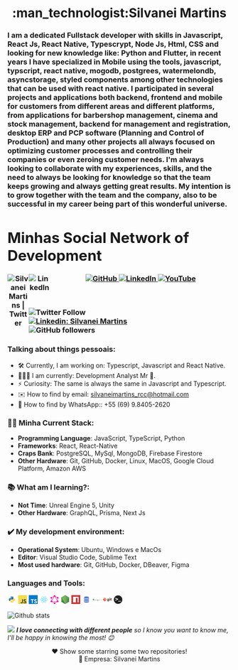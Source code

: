 <div align="center">
  <h1>:man_technologist:Silvanei Martins</h1> 
</div>

<h3>
    I am a dedicated Fullstack developer with skills in Javascript, React Js, React Native, Typescrypt, Node Js, Html, CSS and looking for new knowledge like: Python and Flutter, in recent years I have specialized in Mobile using the tools, javascript, typscript, react native, mogodb, postgrees, watermelondb, asyncstorage, styled components among other technologies that can be used with react native. I participated in several projects and applications both backend, frontend and mobile for customers from different areas and different platforms, from applications for barbershop management, cinema and stock management, backend for management and registration, desktop ERP and PCP software (Planning and Control of Production) and many other projects all always focused on optimizing customer processes and controlling their companies or even zeroing customer needs. I'm always looking to collaborate with my experiences, skills, and the need to always be looking for knowledge so that the team keeps growing and always getting great results. My intention is to grow together with the team and the company, also to be successful in my career being part of this wonderful universe.
 <h3> 
   
  <div align="left">
    <h1>Minhas Social Network of Development</h1> 
  </div>
   
<div align="center">
  <a href="https://twitter.com/SilvaneiMartins">
    <img align="left" alt="Silvanei Martins | Twitter" width="48px" src="https://i.imgur.com/txohG0c.png" />
  </a>
  <a href="https://www.linkedin.com/in/silvanei-martins-a5412436">
    <img align="left" alt="LinkedIn" width="48px" src="https://i.imgur.com/GTcoYI1.png" />
  </a>
  <a href="https://github.com/SilvaneiMartins">
    <img alt="GitHub" title="GitHub" height="48" width="48" src="https://i.imgur.com/xTBlBLb.png">
  </a>
  <a href="https://t.me/silvaneimartins">
    <img alt="LinkedIn" title="LinkedIn" height="48" width="48" src="https://i.imgur.com/YfC6fQg.png">
  </a>
    <a href="https://www.youtube.com/channel/UCmYDvec1_liMzbQcbXtuLmg/videos">
    <img alt="YouTube" title="YouTube" height="48" width="48" src="https://i.imgur.com/vYUqjOj.png">
  </a>
</div>

</br>
</br>
 
![Twitter Follow](https://img.shields.io/twitter/follow/SilvaneiMartins?label=Segue-me)  </br>
[![Linkedin: Silvanei Martins](https://img.shields.io/badge/Silvanei-Martins-blue?style=flat-square&logo=Linkedin&logoColor=white&link=https://www.linkedin.com/in/silvanei-martins-a5412436/)](https://www.linkedin.com/in/silvanei-martins-a5412436/) </br>
![GitHub followers](https://img.shields.io/github/followers/SilvaneiMartins?label=Segue-me&style=social)

### Talking about things pessoais:
- 🛠 Currently, I am working on: Typescript, Javascript and React Native.
- 👨🏻‍💻 I am currently: Development Analyst Mr 🚀.
- ⚡ Curiosity: The same is always the same in Javascript and Typescript.
- ✉️ How to find by email: silvaneimartins_rcc@hotmail.com
- 📱 How to find by WhatsApp:: +55 (69) 9.8405-2620

### :man_technologist: Minha Current Stack:
 - **Programming Language**: JavaScript, TypeScript, Python
 - **Frameworks**: React, React-Native
 - **Craps Bank**: PostgreSQL, MySql, MongoDB, Firebase Firestore
 - **Other Hardware**: Git, GitHub, Docker, Linux, MacOS, Google Cloud Platform, Amazon AWS
 
 ### 📚 What am I learning?: 
 - **Not Time**: Unreal Engine 5, Unity
 - **Other Hardware**: GraphQL, Prisma, Next Js
 
 ### ✔️ My development environment:
 - **Operational System**: Ubuntu, Windows e MacOs
 - **Editor**: Visual Studio Code, Sublime Text
 - **Most used hardware**: Git, GitHub, Docker, DBeaver, Figma
 
### Languages and Tools:
<code><img height="20" src="https://raw.githubusercontent.com/github/explore/80688e429a7d4ef2fca1e82350fe8e3517d3494d/topics/python/python.png"></code>
<code><img height="20" src="https://raw.githubusercontent.com/github/explore/80688e429a7d4ef2fca1e82350fe8e3517d3494d/topics/javascript/javascript.png"></code>
<code><img height="20" src="https://raw.githubusercontent.com/github/explore/80688e429a7d4ef2fca1e82350fe8e3517d3494d/topics/typescript/typescript.png"></code>
<code><img height="20" src="https://raw.githubusercontent.com/github/explore/80688e429a7d4ef2fca1e82350fe8e3517d3494d/topics/react/react.png"></code>
<code><img height="20" src="https://raw.githubusercontent.com/github/explore/80688e429a7d4ef2fca1e82350fe8e3517d3494d/topics/graphql/graphql.png"></code>
<code><img height="20" src="https://raw.githubusercontent.com/github/explore/80688e429a7d4ef2fca1e82350fe8e3517d3494d/topics/nodejs/nodejs.png"></code>
<code><img height="20" src="https://raw.githubusercontent.com/github/explore/80688e429a7d4ef2fca1e82350fe8e3517d3494d/topics/npm/npm.png"></code>
<code><img height="20" src="https://raw.githubusercontent.com/github/explore/80688e429a7d4ef2fca1e82350fe8e3517d3494d/topics/sql/sql.png"></code>
<code><img height="20" src="https://raw.githubusercontent.com/github/explore/80688e429a7d4ef2fca1e82350fe8e3517d3494d/topics/mongodb/mongodb.png"></code>
<code><img height="20" src="https://raw.githubusercontent.com/github/explore/80688e429a7d4ef2fca1e82350fe8e3517d3494d/topics/git/git.png"></code>
<code><img height="20" src="https://raw.githubusercontent.com/github/explore/80688e429a7d4ef2fca1e82350fe8e3517d3494d/topics/terminal/terminal.png"></code>

![Github stats](https://github-readme-stats.vercel.app/api?username=SilvaneiMartins&show_icons=true&hide_border=true)
 
<img src="https://media.giphy.com/media/LnQjpWaON8nhr21vNW/giphy.gif" width="60"> <em><b>I love connecting with different people</b> so I know you want to know me, I'll be happy in knowing the most!</b> 😊</em>

<div align="center">
❤️ Show some starring some two repositories!</br>
📱 Empresa: Silvanei Martins
</div>
 
